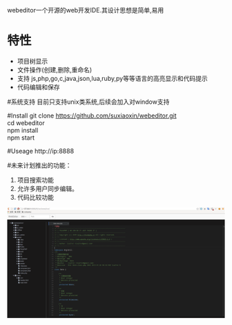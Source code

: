 webeditor一个开源的web开发IDE.其设计思想是简单,易用
# 特性
* 项目树显示
* 文件操作(创建,删除,重命名)
* 支持 js,php,go,c,java,json,lua,ruby,py等等语言的高亮显示和代码提示
* 代码编辑和保存

#系统支持
目前只支持unix类系统,后续会加入对window支持

#Install
git clone https://github.com/suxiaoxin/webeditor.git   
cd webeditor   
npm install   
npm start   

#Useage
http://ip:8888

#未来计划推出的功能： 
1. 项目搜索功能
2. 允许多用户同步编辑。
3. 代码比较功能

![Alt text](webeditor.png)
